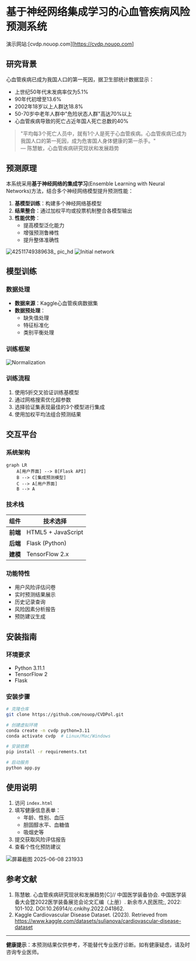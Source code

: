 # 基于神经网络集成学习的心血管疾病风险预测系统
演示网站:[cvdp.nouop.com][https://cvdp.nouop.com]
## 研究背景

心血管疾病已成为我国人口的第一死因，据卫生部统计数据显示：
- 上世纪50年代末发病率仅为5.1%
- 90年代初增至13.6%
- 2002年18岁以上人群达18.8%
- 50-70岁中老年人群中"危险状态人群"高达70%以上
- 心血管疾病导致的死亡占近年国人死亡总数的40%

> "平均每3个死亡人员中，就有1个人是死于心血管疾病。心血管疾病已成为我国人口的第一死因，成为危害国人身体健康的第一杀手。"  
> — 陈慧敏，心血管疾病研究现状和发展趋势

## 预测原理

本系统采用**基于神经网络的集成学习**(Ensemble Learning with Neural Networks)方法，结合多个神经网络模型提升预测性能：

1. **基模型训练**：构建多个神经网络基模型
2. **结果整合**：通过加权平均或投票机制整合各模型输出
3. **性能优势**：
   - 提高模型泛化能力
   - 增强预测鲁棒性
   - 提升整体准确性

![42511749389638_ pic_hd](https://github.com/user-attachments/assets/2e0bb443-5cf7-4f4a-90b7-259977bab314)
![Initial network](https://github.com/user-attachments/assets/3ec6968e-309f-4d56-b137-91c547cb49f2)


## 模型训练

### 数据处理
- **数据来源**：Kaggle心血管疾病数据集
- **数据预处理**：
  - 缺失值处理
  - 特征标准化
  - 类别平衡处理

### 训练框架
![Normalization](https://github.com/user-attachments/assets/1b35fd3d-4ef7-4d35-b91e-5cd9d1e0fdbe)


### 训练流程
1. 使用5折交叉验证训练基模型
2. 通过网格搜索优化超参数
3. 选择验证集表现最佳的3个模型进行集成
4. 使用加权平均法组合预测结果

## 交互平台

### 系统架构
```mermaid
graph LR
    A[用户界面] --> B[Flask API]
    B --> C[集成预测模型]
    C --> A[用户界面]
    B --> A
```

### 技术栈
| 组件       | 技术选择              |
|------------|-----------------------|
| **前端**   | HTML5 + JavaScript    |
| **后端**   | Flask (Python)        |
| **建模**   | TensorFlow 2.x        |

### 功能特性
- 用户风险评估问卷
- 实时预测结果展示
- 历史记录查询
- 风险因素分析报告
- 预防建议生成

## 安装指南

### 环境要求
- Python 3.11.1
- TensorFlow 2
- Flask 

### 安装步骤
```bash
# 克隆仓库
git clone https://github.com/nouop/CVDPol.git

# 创建虚拟环境
conda create -n cvdp python=3.11
conda activate cvdp  # Linux/Mac/Windows

# 安装依赖
pip install -r requirements.txt

# 启动服务
python app.py
```

## 使用说明

1. 访问 `index.html`
2. 填写健康信息表单：
   - 年龄、性别、血压
   - 胆固醇水平、血糖值
   - 吸烟史等
3. 提交获取风险评估报告
4. 查看个性化预防建议

![屏幕截图 2025-06-08 231933](https://github.com/user-attachments/assets/4d32d3c0-7b82-47f0-9557-b83fb7f3a2b0)


## 参考文献

1. 陈慧敏. 心血管疾病研究现状和发展趋势[C]// 中国医学装备协会. 中国医学装备大会暨2022医学装备展览会论文汇编（上册）. 新余市人民医院;, 2022: 101-102. DOI:10.26914/c.cnkihy.2022.041862.
2. Kaggle Cardiovascular Disease Dataset. (2023). Retrieved from https://www.kaggle.com/datasets/sulianova/cardiovascular-disease-dataset

---

**健康提示**：本预测结果仅供参考，不能替代专业医疗诊断。如有健康疑虑，请及时咨询专业医师。
